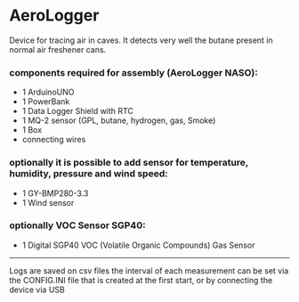 # AeroLogger

Device for tracing air in caves.
It detects very well the butane present in normal air freshener cans.

### components required for assembly (AeroLogger NASO):
* 1 ArduinoUNO
* 1 PowerBank
* 1 Data Logger Shield with RTC
* 1 MQ-2 sensor (GPL, butane, hydrogen, gas, Smoke)
* 1 Box
* connecting wires


### optionally it is possible to add sensor for temperature, humidity, pressure and wind speed:
* 1 GY-BMP280-3.3
* 1 Wind sensor 

### optionally VOC Sensor SGP40:
* 1 Digital SGP40 VOC (Volatile Organic Compounds) Gas Sensor 


-----

Logs are saved on csv files
the interval of each measurement can be set via the CONFIG.INI file that is created at the first start, or by connecting the device via USB
